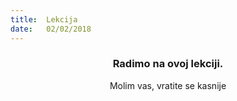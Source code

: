 ```yaml
---
title:  Lekcija
date:   02/02/2018
---
```


### <center>Radimo na ovoj lekciji.</center>
<center>Molim vas, vratite se kasnije</center>